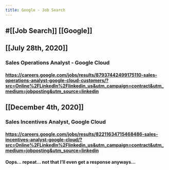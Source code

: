 ```yaml
---
title: Google - Job Search
---
```


## #[[Job Search]] [[Google]]

## [[July 28th, 2020]]
### Sales Operations Analyst - Google Cloud
#### https://careers.google.com/jobs/results/87937442499175110-sales-operations-analyst-google-cloud-customers/?src=Online%2FLinkedIn%2Flinkedin_us&utm_campaign=contract&utm_medium=jobposting&utm_source=linkedin

## [[December 4th, 2020]]
### Sales Incentives Analyst, Google Cloud
#### https://careers.google.com/jobs/results/82211634715468486-sales-incentives-analyst-google-cloud/?src=Online%2FLinkedIn%2Flinkedin_us&utm_campaign=contract&utm_medium=jobposting&utm_source=linkedin

#### Oops... repeat... not that I’ll even get a response anyways...

